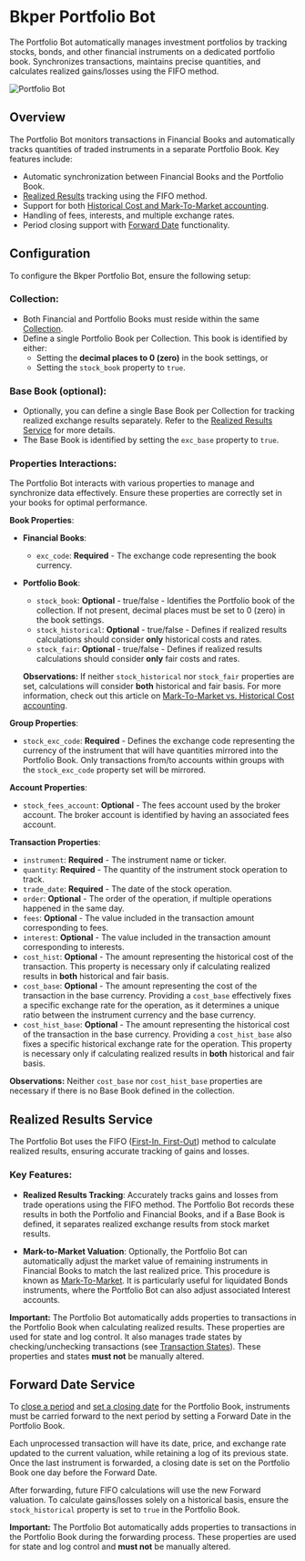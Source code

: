 # Bkper Portfolio Bot

The Portfolio Bot automatically manages investment portfolios by tracking stocks, bonds, and other financial instruments on a dedicated portfolio book. Synchronizes transactions, maintains precise quantities, and calculates realized gains/losses using the FIFO method.

![Portfolio Bot](https://docs.google.com/drawings/d/e/2PACX-1vQSjFxT6jVtwaiuDOEaDOaruFHWDp8YtT91lNUCw4BruKm3ZED__g1D4-5iAoi-J23j4v55Tk6ETg9R/pub?w=2848&h=1306)


## Overview

The Portfolio Bot monitors transactions in Financial Books and automatically tracks quantities of traded instruments in a separate Portfolio Book. Key features include:

- Automatic synchronization between Financial Books and the Portfolio Book.
- [Realized Results](#realized-results-service) tracking using the FIFO method.
- Support for both [Historical Cost and Mark-To-Market accounting](https://www.investopedia.com/ask/answers/042315/how-market-market-accounting-different-historical-cost-accounting.asp).
- Handling of fees, interests, and multiple exchange rates.
- Period closing support with [Forward Date](#forward-date-service) functionality.


## Configuration

To configure the Bkper Portfolio Bot, ensure the following setup:

### Collection:
   - Both Financial and Portfolio Books must reside within the same [Collection](https://help.bkper.com/en/articles/4208937-collections).
   - Define a single Portfolio Book per Collection. This book is identified by either:
     - Setting the **decimal places to 0 (zero)** in the book settings, or
     - Setting the `stock_book` property to `true`.

### Base Book (optional):
   - Optionally, you can define a single Base Book per Collection for tracking realized exchange results separately. Refer to the [Realized Results Service](#realized-results-service) for more details.
   - The Base Book is identified by setting the `exc_base` property to `true`.

### Properties Interactions:

   The Portfolio Bot interacts with various properties to manage and synchronize data effectively. Ensure these properties are correctly set in your books for optimal performance.

   **Book Properties**:
   - **Financial Books**:
     - `exc_code`: **Required** - The exchange code representing the book currency.
   - **Portfolio Book**:
     - `stock_book`: **Optional** - true/false - Identifies the Portfolio book of the collection. If not present, decimal places must be set to 0 (zero) in the book settings.
     - `stock_historical`: **Optional** - true/false - Defines if realized results calculations should consider **only** historical costs and rates.
     - `stock_fair`: **Optional** - true/false - Defines if realized results calculations should consider **only** fair costs and rates.

     **Observations:**
     If neither `stock_historical` nor `stock_fair` properties are set, calculations will consider **both** historical and fair basis. For more information, check out this article on [Mark-To-Market vs. Historical Cost accounting](https://www.investopedia.com/ask/answers/042315/how-market-market-accounting-different-historical-cost-accounting.asp).

   **Group Properties**:
   - `stock_exc_code`: **Required** - Defines the exchange code representing the currency of the instrument that will have quantities mirrored into the Portfolio Book. Only transactions from/to accounts within groups with the `stock_exc_code` property set will be mirrored.

   **Account Properties**:
   - `stock_fees_account`: **Optional** - The fees account used by the broker account. The broker account is identified by having an associated fees account.

   **Transaction Properties**:
   - `instrument`: **Required** - The instrument name or ticker.
   - `quantity`: **Required** - The quantity of the instrument stock operation to track.
   - `trade_date`: **Required** - The date of the stock operation.
   - `order`: **Optional** - The order of the operation, if multiple operations happened in the same day.
   - `fees`: **Optional** - The value included in the transaction amount corresponding to fees.
   - `interest`: **Optional** - The value included in the transaction amount corresponding to interests.
   - `cost_hist`: **Optional** - The amount representing the historical cost of the transaction. This property is necessary only if calculating realized results in **both** historical and fair basis.
   - `cost_base`: **Optional** - The amount representing the cost of the transaction in the base currency. Providing a `cost_base` effectively fixes a specific exchange rate for the operation, as it determines a unique ratio between the instrument currency and the base currency.
   - `cost_hist_base`: **Optional** - The amount representing the historical cost of the transaction in the base currency. Providing a `cost_hist_base` also fixes a specific historical exchange rate for the operation. This property is necessary only if calculating realized results in **both** historical and fair basis.

   **Observations:**
   Neither `cost_base` nor `cost_hist_base` properties are necessary if there is no Base Book defined in the collection.


## Realized Results Service

The Portfolio Bot uses the FIFO ([First-In, First-Out](https://medium.com/magnimetrics/first-in-first-out-fifo-inventory-costing-f0bc00096a59)) method to calculate realized results, ensuring accurate tracking of gains and losses.

### Key Features:

- **Realized Results Tracking**: Accurately tracks gains and losses from trade operations using the FIFO method. The Portfolio Bot records these results in both the Portfolio and Financial Books, and if a Base Book is defined, it separates realized exchange results from stock market results.

- **Mark-to-Market Valuation**: Optionally, the Portfolio Bot can automatically adjust the market value of remaining instruments in Financial Books to match the last realized price. This procedure is known as [Mark-To-Market](https://www.investopedia.com/terms/m/marktomarket.asp). It is particularly useful for liquidated Bonds instruments, where the Portfolio Bot can also adjust associated Interest accounts.

**Important:**
The Portfolio Bot automatically adds properties to transactions in the Portfolio Book when calculating realized results. These properties are used for state and log control. It also manages trade states by checking/unchecking transactions (see [Transaction States](https://help.bkper.com/en/articles/2569149-transaction-status)). These properties and states **must not** be manually altered.


## Forward Date Service

To [close a period](https://help.bkper.com/en/articles/6000644-closing-a-period) and [set a closing date](https://help.bkper.com/en/articles/5100445-book-closing-and-lock-dates) for the Portfolio Book, instruments must be carried forward to the next period by setting a Forward Date in the Portfolio Book.

Each unprocessed transaction will have its date, price, and exchange rate updated to the current valuation, while retaining a log of its previous state. Once the last instrument is forwarded, a closing date is set on the Portfolio Book one day before the Forward Date.

After forwarding, future FIFO calculations will use the new Forward valuation. To calculate gains/losses solely on a historical basis, ensure the `stock_historical` property is set to `true` in the Portfolio Book.

**Important:**
The Portfolio Bot automatically adds properties to transactions in the Portfolio Book during the forwarding process. These properties are used for state and log control and **must not** be manually altered.
